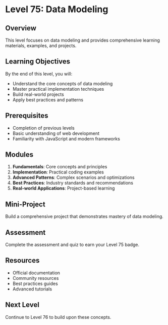 # Level 75: Data Modeling

## Overview
This level focuses on data modeling and provides comprehensive learning materials, examples, and projects.

## Learning Objectives
By the end of this level, you will:
- Understand the core concepts of data modeling
- Master practical implementation techniques
- Build real-world projects
- Apply best practices and patterns

## Prerequisites
- Completion of previous levels
- Basic understanding of web development
- Familiarity with JavaScript and modern frameworks

## Modules
1. **Fundamentals**: Core concepts and principles
2. **Implementation**: Practical coding examples
3. **Advanced Patterns**: Complex scenarios and optimizations
4. **Best Practices**: Industry standards and recommendations
5. **Real-world Applications**: Project-based learning

## Mini-Project
Build a comprehensive project that demonstrates mastery of data modeling.

## Assessment
Complete the assessment and quiz to earn your Level 75 badge.

## Resources
- Official documentation
- Community resources
- Best practices guides
- Advanced tutorials

## Next Level
Continue to Level 76 to build upon these concepts.
